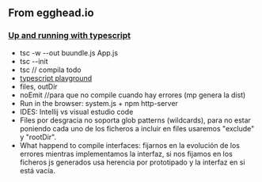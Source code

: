## From egghead.io

### [Up and running with typescript](https://egghead.io/courses/up-and-running-with-typescript)

* tsc -w --out buundle.js App.js
* tsc --init 
* tsc // compila todo
* [typescript playground](https://www.typescriptlang.org/play/index.html) 
* files, outDir
* noEmit //para que no compile cuando hay errores (mp genera la dist)
* Run in the browser: system.js + npm http-server
* IDES: Intellij vs visual estudio code
* Files por desgracia no soporta glob patterns (wildcards), para no estar poniendo cada uno de los ficheros a incluir en files
usaremos "exclude" y "rootDir".
* What happend to compile interfaces: fijarnos en la evolución de los errores mientras 
implementamos la interfaz, si nos fijamos en los ficheros js generados usa herencia por prototipado
y la interfaz en si está vacía.